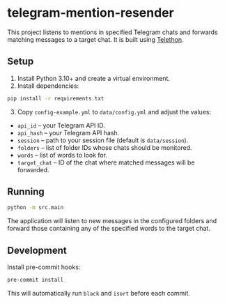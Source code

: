 # telegram-mention-resender

This project listens to mentions in specified Telegram chats and forwards
matching messages to a target chat. It is built using [Telethon](https://github.com/LonamiWebs/Telethon).

## Setup

1. Install Python 3.10+ and create a virtual environment.
2. Install dependencies:

```bash
pip install -r requirements.txt
```

3. Copy `config-example.yml` to `data/config.yml` and adjust the values:

- `api_id` – your Telegram API ID.
- `api_hash` – your Telegram API hash.
- `session` – path to your session file (default is `data/session`).
- `folders` – list of folder IDs whose chats should be monitored.
- `words` – list of words to look for.
- `target_chat` – ID of the chat where matched messages will be forwarded.

## Running

```bash
python -m src.main
```

The application will listen to new messages in the configured folders and
forward those containing any of the specified words to the target chat.

## Development

Install pre-commit hooks:

```bash
pre-commit install
```

This will automatically run `black` and `isort` before each commit.

